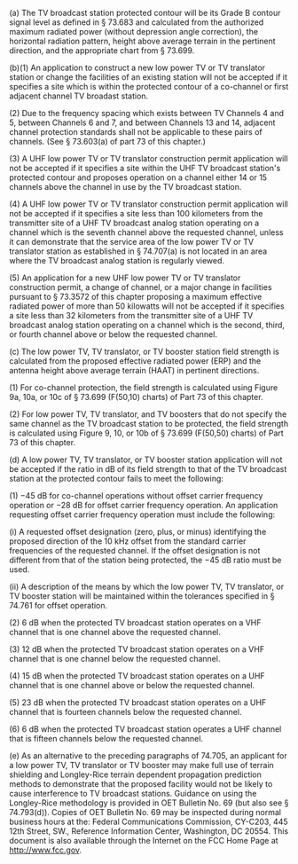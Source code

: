 (a) The TV broadcast station protected contour will be its Grade B contour signal level as defined in § 73.683 and calculated from the authorized maximum radiated power (without depression angle correction), the horizontal radiation pattern, height above average terrain in the pertinent direction, and the appropriate chart from § 73.699.

(b)(1) An application to construct a new low power TV or TV translator station or change the facilities of an existing station will not be accepted if it specifies a site which is within the protected contour of a co-channel or first adjacent channel TV broadast station.

(2) Due to the frequency spacing which exists between TV Channels 4 and 5, between Channels 6 and 7, and between Channels 13 and 14, adjacent channel protection standards shall not be applicable to these pairs of channels. (See § 73.603(a) of part 73 of this chapter.)

(3) A UHF low power TV or TV translator construction permit application will not be accepted if it specifies a site within the UHF TV broadcast station's protected contour and proposes operation on a channel either 14 or 15 channels above the channel in use by the TV broadcast station.

(4) A UHF low power TV or TV translator construction permit application will not be accepted if it specifies a site less than 100 kilometers from the transmitter site of a UHF TV broadcast analog station operating on a channel which is the seventh channel above the requested channel, unless it can demonstrate that the service area of the low power TV or TV translator station as established in § 74.707(a) is not located in an area where the TV broadcast analog station is regularly viewed.

(5) An application for a new UHF low power TV or TV translator construction permit, a change of channel, or a major change in facilities pursuant to § 73.3572 of this chapter proposing a maximum effective radiated power of more than 50 kilowatts will not be accepted if it specifies a site less than 32 kilometers from the transmitter site of a UHF TV broadcast analog station operating on a channel which is the second, third, or fourth channel above or below the requested channel.

(c) The low power TV, TV translator, or TV booster station field strength is calculated from the proposed effective radiated power (ERP) and the antenna height above average terrain (HAAT) in pertinent directions.

(1) For co-channel protection, the field strength is calculated using Figure 9a, 10a, or 10c of § 73.699 (F(50,10) charts) of Part 73 of this chapter.

(2) For low power TV, TV translator, and TV boosters that do not specify the same channel as the TV broadcast station to be protected, the field strength is calculated using Figure 9, 10, or 10b of § 73.699 (F(50,50) charts) of Part 73 of this chapter.

(d) A low power TV, TV translator, or TV booster station application will not be accepted if the ratio in dB of its field strength to that of the TV broadcast station at the protected contour fails to meet the following:

(1) −45 dB for co-channel operations without offset carrier frequency operation or −28 dB for offset carrier frequency operation. An application requesting offset carrier frequency operation must include the following:

(i) A requested offset designation (zero, plus, or minus) identifying the proposed direction of the 10 kHz offset from the standard carrier frequencies of the requested channel. If the offset designation is not different from that of the station being protected, the −45 dB ratio must be used.

(ii) A description of the means by which the low power TV, TV translator, or TV booster station will be maintained within the tolerances specified in § 74.761 for offset operation.

(2) 6 dB when the protected TV broadcast station operates on a VHF channel that is one channel above the requested channel.
                                

(3) 12 dB when the protected TV broadcast station operates on a VHF channel that is one channel below the requested channel.

(4) 15 dB when the protected TV broadcast station operates on a UHF channel that is one channel above or below the requested channel.

(5) 23 dB when the protected TV broadcast station operates on a UHF channel that is fourteen channels below the requested channel.

(6) 6 dB when the protected TV broadcast station operates a UHF channel that is fifteen channels below the requested channel.

(e) As an alternative to the preceding paragraphs of 74.705, an applicant for a low power TV, TV translator or TV booster may make full use of terrain shielding and Longley-Rice terrain dependent propagation prediction methods to demonstrate that the proposed facility would not be likely to cause interference to TV broadcast stations. Guidance on using the Longley-Rice methodology is provided in OET Bulletin No. 69 (but also see § 74.793(d)). Copies of OET Bulletin No. 69 may be inspected during normal business hours at the: Federal Communications Commission, CY-C203, 445 12th Street, SW., Reference Information Center, Washington, DC 20554. This document is also available through the Internet on the FCC Home Page at http://www.fcc.gov.
                                

